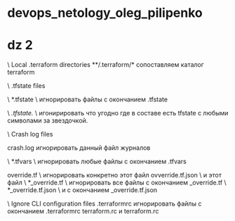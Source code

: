 # devops_netology_oleg_pilipenko
# dz 2

\ Local .terraform directories
\*\*/.terraform/* сопоставляем каталог terraform

\ .tfstate files

\ *.tfstate \ игнорировать файлы с окончанием .tfstate

\ *.tfstate.* \ игонирировать что угодно где в составе есть tfstate с любыми символами за звездочкой.

\ Crash log files

crash.log игнорировать данный файл журналов


\ *.tfvars \ игнорировать любые файлы с окончанием .tfvars


override.tf \ игнорировать конкретно этот файл
ovverride.tf.json \ и этот файл
\ *_override.tf \ игнорировать все файлы с окончанием _override.tf 
\ *_override.tf.json \ и с окончанием _override.tf.json


\ Ignore CLI configuration files
.terraformrc игнорировать файлы с окончанием .terraformrc 
terraform.rc  и terraform.rc
